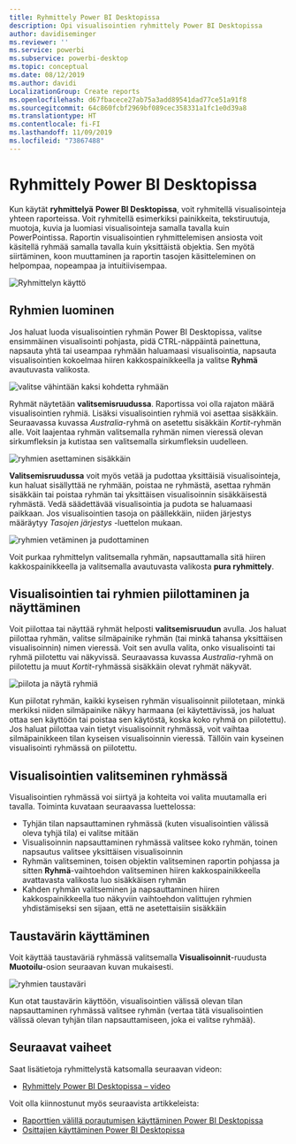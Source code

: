 ```yaml
---
title: Ryhmittely Power BI Desktopissa
description: Opi visualisointien ryhmittely Power BI Desktopissa
author: davidiseminger
ms.reviewer: ''
ms.service: powerbi
ms.subservice: powerbi-desktop
ms.topic: conceptual
ms.date: 08/12/2019
ms.author: davidi
LocalizationGroup: Create reports
ms.openlocfilehash: d67fbacece27ab75a3add89541dad77ce51a91f8
ms.sourcegitcommit: 64c860fcbf2969bf089cec358331a1fc1e0d39a8
ms.translationtype: HT
ms.contentlocale: fi-FI
ms.lasthandoff: 11/09/2019
ms.locfileid: "73867488"
---
```

# <a name="use-grouping-in-power-bi-desktop"></a>Ryhmittely Power BI Desktopissa
Kun käytät **ryhmittelyä** **Power BI Desktopissa**, voit ryhmitellä visualisointeja yhteen raporteissa. Voit ryhmitellä esimerkiksi painikkeita, tekstiruutuja, muotoja, kuvia ja luomiasi visualisointeja samalla tavalla kuin PowerPointissa. Raportin visualisointien ryhmittelemisen ansiosta voit käsitellä ryhmää samalla tavalla kuin yksittäistä objektia. Sen myötä siirtäminen, koon muuttaminen ja raportin tasojen käsitteleminen on helpompaa, nopeampaa ja intuitiivisempaa.

![Ryhmittelyn käyttö](media/desktop-grouping-visuals/grouping-visuals-01.png)


## <a name="creating-groups"></a>Ryhmien luominen

Jos haluat luoda visualisointien ryhmän Power BI Desktopissa, valitse ensimmäinen visualisointi pohjasta, pidä CTRL-näppäintä painettuna, napsauta yhtä tai useampaa ryhmään haluamaasi visualisointia, napsauta visualisointien kokoelmaa hiiren kakkospainikkeella ja valitse **Ryhmä** avautuvasta valikosta.

![valitse vähintään kaksi kohdetta ryhmään](media/desktop-grouping-visuals/grouping-visuals-02.png)

Ryhmät näytetään **valitsemisruudussa**. Raportissa voi olla rajaton määrä visualisointien ryhmiä. Lisäksi visualisointien ryhmiä voi asettaa sisäkkäin. Seuraavassa kuvassa *Australia*-ryhmä on asetettu sisäkkäin *Kortit*-ryhmän alle. Voit laajentaa ryhmän valitsemalla ryhmän nimen vieressä olevan sirkumfleksin ja kutistaa sen valitsemalla sirkumfleksin uudelleen. 

![ryhmien asettaminen sisäkkäin](media/desktop-grouping-visuals/grouping-visuals-03.png)

**Valitsemisruudussa** voit myös vetää ja pudottaa yksittäisiä visualisointeja, kun haluat sisällyttää ne ryhmään, poistaa ne ryhmästä, asettaa ryhmän sisäkkäin tai poistaa ryhmän tai yksittäisen visualisoinnin sisäkkäisestä ryhmästä. Vedä säädettävää visualisointia ja pudota se haluamaasi paikkaan. Jos visualisointien tasoja on päällekkäin, niiden järjestys määräytyy *Tasojen järjestys* -luettelon mukaan.

![ryhmien vetäminen ja pudottaminen](media/desktop-grouping-visuals/grouping-visuals-04.png)

Voit purkaa ryhmittelyn valitsemalla ryhmän, napsauttamalla sitä hiiren kakkospainikkeella ja valitsemalla avautuvasta valikosta **pura ryhmittely**.

## <a name="hide-and-show-visuals-or-groups"></a>Visualisointien tai ryhmien piilottaminen ja näyttäminen

Voit piilottaa tai näyttää ryhmät helposti **valitsemisruudun** avulla. Jos haluat piilottaa ryhmän, valitse silmäpainike ryhmän (tai minkä tahansa yksittäisen visualisoinnin) nimen vieressä. Voit sen avulla valita, onko visualisointi tai ryhmä piilotettu vai näkyvissä. Seuraavassa kuvassa *Australia*-ryhmä on piilotettu ja muut *Kortit*-ryhmässä sisäkkäin olevat ryhmät näkyvät.


![piilota ja näytä ryhmiä](media/desktop-grouping-visuals/grouping-visuals-05.png)

Kun piilotat ryhmän, kaikki kyseisen ryhmän visualisoinnit piilotetaan, minkä merkiksi niiden silmäpainike näkyy harmaana (ei käytettävissä, jos haluat ottaa sen käyttöön tai poistaa sen käytöstä, koska koko ryhmä on piilotettu). Jos haluat piilottaa vain tietyt visualisoinnit ryhmässä, voit vaihtaa silmäpainikkeen tilan kyseisen visualisoinnin vieressä. Tällöin vain kyseinen visualisointi ryhmässä on piilotettu.

## <a name="selecting-visuals-within-a-group"></a>Visualisointien valitseminen ryhmässä

Visualisointien ryhmässä voi siirtyä ja kohteita voi valita muutamalla eri tavalla. Toiminta kuvataan seuraavassa luettelossa:

* Tyhjän tilan napsauttaminen ryhmässä (kuten visualisointien välissä oleva tyhjä tila) ei valitse mitään
* Visualisoinnin napsauttaminen ryhmässä valitsee koko ryhmän, toinen napsautus valitsee yksittäisen visualisoinnin
* Ryhmän valitseminen, toisen objektin valitseminen raportin pohjassa ja sitten **Ryhmä**-vaihtoehdon valitseminen hiiren kakkospainikkeella avattavasta valikosta luo sisäkkäisen ryhmän
* Kahden ryhmän valitseminen ja napsauttaminen hiiren kakkospainikkeella tuo näkyviin vaihtoehdon valittujen ryhmien yhdistämiseksi sen sijaan, että ne asetettaisiin sisäkkäin

## <a name="apply-background-color"></a>Taustavärin käyttäminen

Voit käyttää taustaväriä ryhmässä valitsemalla **Visualisoinnit**-ruudusta **Muotoilu**-osion seuraavan kuvan mukaisesti. 

![ryhmien taustaväri](media/desktop-grouping-visuals/grouping-visuals-06.png)

Kun otat taustavärin käyttöön, visualisointien välissä olevan tilan napsauttaminen ryhmässä valitsee ryhmän (vertaa tätä visualisointien välissä olevan tyhjän tilan napsauttamiseen, joka ei valitse ryhmää). 


## <a name="next-steps"></a>Seuraavat vaiheet
Saat lisätietoja ryhmittelystä katsomalla seuraavan videon:

* [Ryhmittely Power BI Desktopissa – video](https://youtu.be/sf4n7VXoQHY?t=10)

Voit olla kiinnostunut myös seuraavista artikkeleista:

* [Raporttien välillä porautumisen käyttäminen Power BI Desktopissa](desktop-cross-report-drill-through.md)
* [Osittajien käyttäminen Power BI Desktopissa](visuals/power-bi-visualization-slicers.md)

